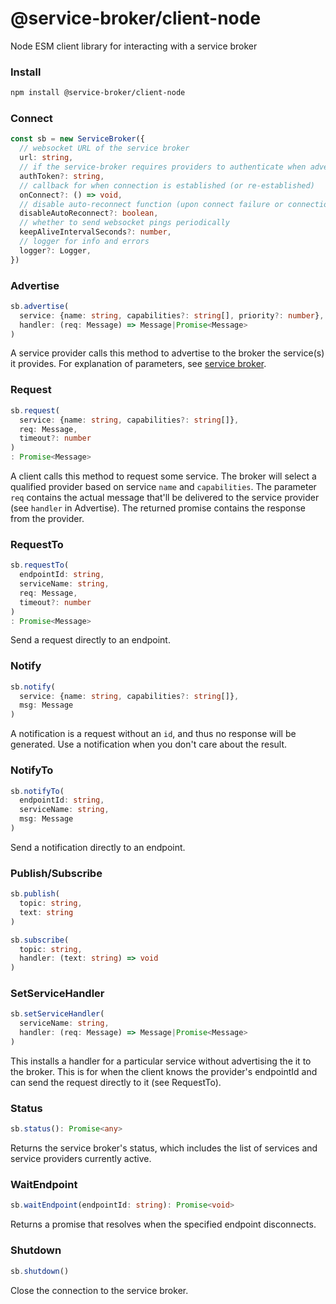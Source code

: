 # @service-broker/client-node
Node ESM client library for interacting with a service broker


### Install
```bash
npm install @service-broker/client-node
```


### Connect
```typescript
const sb = new ServiceBroker({
  // websocket URL of the service broker
  url: string,
  // if the service-broker requires providers to authenticate when advertising
  authToken?: string,
  // callback for when connection is established (or re-established)
  onConnect?: () => void,
  // disable auto-reconnect function (upon connect failure or connection loss)
  disableAutoReconnect?: boolean,
  // whether to send websocket pings periodically
  keepAliveIntervalSeconds?: number,
  // logger for info and errors
  logger?: Logger,
})
```


### Advertise
```typescript
sb.advertise(
  service: {name: string, capabilities?: string[], priority?: number},
  handler: (req: Message) => Message|Promise<Message>
)
```
A service provider calls this method to advertise to the broker the service(s) it provides.  For explanation of parameters, see [service broker](https://github.com/service-broker/service-broker).


### Request
```typescript
sb.request(
  service: {name: string, capabilities?: string[]},
  req: Message,
  timeout?: number
)
: Promise<Message>
```
A client calls this method to request some service.  The broker will select a qualified provider based on service `name` and `capabilities`.  The parameter `req` contains the actual message that'll be delivered to the service provider (see `handler` in Advertise).  The returned promise contains the response from the provider.


### RequestTo
```typescript
sb.requestTo(
  endpointId: string,
  serviceName: string,
  req: Message,
  timeout?: number
)
: Promise<Message>
```
Send a request directly to an endpoint.


### Notify
```typescript
sb.notify(
  service: {name: string, capabilities?: string[]},
  msg: Message
)
```
A notification is a request without an `id`, and thus no response will be generated.  Use a notification when you don't care about the result.


### NotifyTo
```typescript
sb.notifyTo(
  endpointId: string,
  serviceName: string,
  msg: Message
)
```
Send a notification directly to an endpoint.


### Publish/Subscribe
```typescript
sb.publish(
  topic: string,
  text: string
)

sb.subscribe(
  topic: string,
  handler: (text: string) => void
)
```


### SetServiceHandler
```typescript
sb.setServiceHandler(
  serviceName: string,
  handler: (req: Message) => Message|Promise<Message>
)
```
This installs a handler for a particular service without advertising the it to the broker.  This is for when the client knows the provider's endpointId and can send the request directly to it (see RequestTo).


### Status
```typescript
sb.status(): Promise<any>
```
Returns the service broker's status, which includes the list of services and service providers currently active.


### WaitEndpoint
```typescript
sb.waitEndpoint(endpointId: string): Promise<void>
```
Returns a promise that resolves when the specified endpoint disconnects.


### Shutdown
```typescript
sb.shutdown()
```
Close the connection to the service broker.
